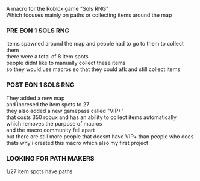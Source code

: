 A macro for the Roblox game "Sols RNG"  
Which focuses mainly on paths or collecting items around the map  

### PRE EON 1 SOLS RNG

items spawned around the map and people had to go to them to collect them  
there were a total of 8 item spots  
people didnt like to manually collect these items  
so they would use macros so that they could afk and still collect items  

### POST EON 1 SOLS RNG

They added a new map  
and incresed the item spots to 27  
they also added a new gamepass called "VIP+"  
that costs 350 robux and has an ability to collect items automatically  
which removes the purpose of macros  
and the macro community fell apart  
but there are still more people that doesnt have VIP+ than people who does  
thats why i created this macro which also my first project  

### LOOKING FOR PATH MAKERS

1/27 item spots have paths

